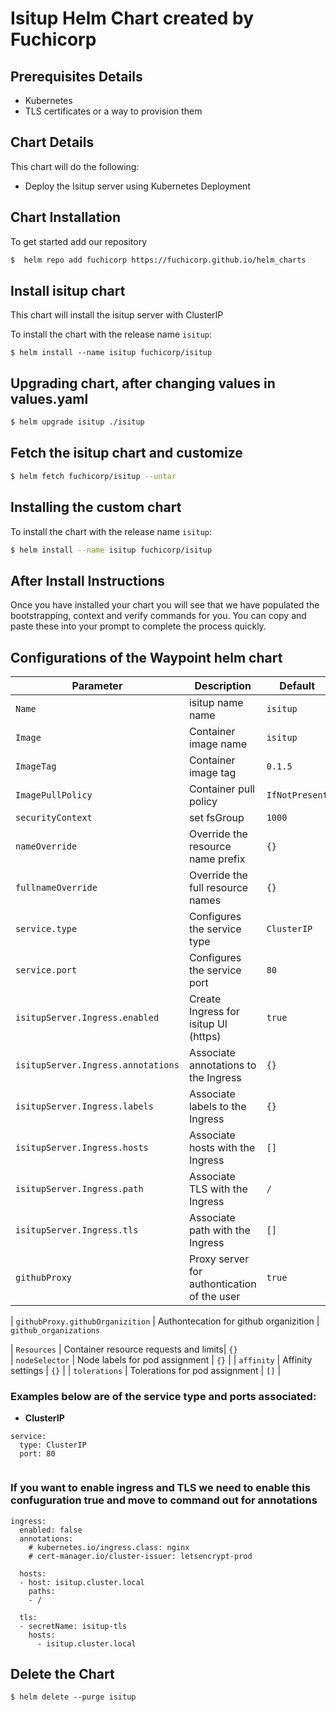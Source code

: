# Isitup Helm Chart created by Fuchicorp

## Prerequisites Details
* Kubernetes  
* TLS certificates or a way to provision them



## Chart Details
This chart will do the following:

* Deploy the Isitup server using Kubernetes Deployment 

## Chart Installation
To get started add our repository 
```bash
$  helm repo add fuchicorp https://fuchicorp.github.io/helm_charts
```

## Install isitup chart 
This chart will install the isitup server with ClusterIP

To install the chart with the release name `isitup`:

```
$ helm install --name isitup fuchicorp/isitup
```



## Upgrading chart, after changing values in values.yaml
```bash
$ helm upgrade isitup ./isitup
```
## Fetch the isitup chart and customize

```bash
$ helm fetch fuchicorp/isitup --untar
```

## Installing the custom chart

To install the chart with the release name `isitup`:

```bash
$ helm install --name isitup fuchicorp/isitup
```
## After Install Instructions
Once you have installed your chart you will see that we have populated the bootstrapping, context and verify commands for you. You can copy and paste these into your prompt to complete the process quickly. 

## Configurations of the Waypoint helm chart
 Parameter               | Description                           | Default                                                    |
| ----------------------- | ----------------------------------    | ---------------------------------------------------------- |
| `Name`                  | isitup name name               | `isitup`                                                   |
| `Image`                 | Container image name                  | `isitup`                                                   |
| `ImageTag`              | Container image tag                   | `0.1.5`                                                    |
| `ImagePullPolicy`       | Container pull policy                 | `IfNotPresent`                                                   |
| `securityContext`       | set fsGroup                           | `1000`                                                     |
| `nameOverride`                    | Override the resource name prefix    | `{}`                                 |
| `fullnameOverride`                | Override the full resource names     |  `{}` 
| `service.type`        | Configures the service type       |  `ClusterIP`                                               |
| `service.port`        | Configures the service port  | `80`                                                |
| `isitupServer.Ingress.enabled`     | Create Ingress for isitup UI (https)      | `true`                                                    |
| `isitupServer.Ingress.annotations` | Associate annotations to the Ingress  | `{}`                                                       |
| `isitupServer.Ingress.labels`      | Associate labels to the Ingress       | `{}`                                                       |
| `isitupServer.Ingress.hosts`       | Associate hosts with the Ingress      | `[]`                                                       |
| `isitupServer.Ingress.path`        | Associate TLS with the Ingress        | `/`                                                        |
| `isitupServer.Ingress.tls`         | Associate path with the Ingress       | `[]`                                                       
| `githubProxy`         | Proxy server for authontication of the user      | `true`

| `githubProxy.githubOrganizition`         | Authontecation for github organizition      | `github_organizations` 

| `Resources`             | Container resource requests and limits| `{}`                                                       
| `nodeSelector`          | Node labels for pod assignment        | `{}`                                                       |
| `affinity`              | Affinity settings                    | `{}`                                               |
| `tolerations`           | Tolerations for pod assignment        | `[]`                                                       |



### **Examples below are of the service type and ports associated:**

  - **ClusterIP** 
```
service:
  type: ClusterIP
  port: 80
  
```



### If you want to enable ingress and TLS we need to enable this confuguration true and move to command out for annotations
```
ingress:
  enabled: false
  annotations: 
    # kubernetes.io/ingress.class: nginx
    # cert-manager.io/cluster-issuer: letsencrypt-prod

  hosts:
  - host: isitup.cluster.local
    paths: 
    - /
    
  tls:
  - secretName: isitup-tls
    hosts:
      - isitup.cluster.local
```




## Delete the Chart
```
$ helm delete --purge isitup
```

